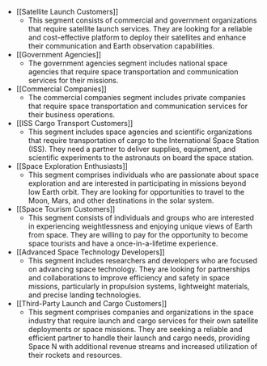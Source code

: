 
- [[Satellite Launch Customers]]
  	- This segment consists of commercial and government organizations that require satellite launch services. They are looking for a reliable and cost-effective platform to deploy their satellites and enhance their communication and Earth observation capabilities.
- [[Government Agencies]]
  	- The government agencies segment includes national space agencies that require space transportation and communication services for their missions.
- [[Commercial Companies]]
  	- The commercial companies segment includes private companies that require space transportation and communication services for their business operations.
- [[ISS Cargo Transport Customers]]
  	- This segment includes space agencies and scientific organizations that require transportation of cargo to the International Space Station (ISS). They need a partner to deliver supplies, equipment, and scientific experiments to the astronauts on board the space station.
- [[Space Exploration Enthusiasts]]
  	- This segment comprises individuals who are passionate about space exploration and are interested in participating in missions beyond low Earth orbit. They are looking for opportunities to travel to the Moon, Mars, and other destinations in the solar system.
- [[Space Tourism Customers]]
  	- This segment consists of individuals and groups who are interested in experiencing weightlessness and enjoying unique views of Earth from space. They are willing to pay for the opportunity to become space tourists and have a once-in-a-lifetime experience.
- [[Advanced Space Technology Developers]]
  	- This segment includes researchers and developers who are focused on advancing space technology. They are looking for partnerships and collaborations to improve efficiency and safety in space missions, particularly in propulsion systems, lightweight materials, and precise landing technologies.
- [[Third-Party Launch and Cargo Customers]]
  	- This segment comprises companies and organizations in the space industry that require launch and cargo services for their own satellite deployments or space missions. They are seeking a reliable and efficient partner to handle their launch and cargo needs, providing Space N with additional revenue streams and increased utilization of their rockets and resources.



